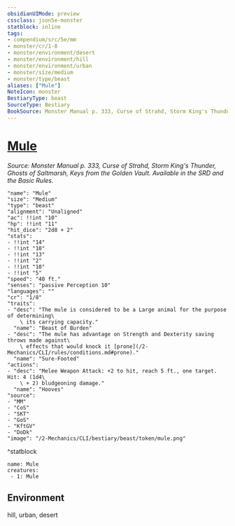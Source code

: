 ```yaml
---
obsidianUIMode: preview
cssclass: json5e-monster
statblock: inline
tags:
- compendium/src/5e/mm
- monster/cr/1-8
- monster/environment/desert
- monster/environment/hill
- monster/environment/urban
- monster/size/medium
- monster/type/beast
aliases: ["Mule"]
NoteIcon: monster
BestiaryType: beast
SourceType: Bestiary
BookSource: Monster Manual p. 333, Curse of Strahd, Storm King's Thunder, Ghosts of Saltmarsh, Keys from the Golden Vault. Available in the SRD and the Basic Rules.
---
```

# [Mule](2-Mechanics/CLI/bestiary/beast/mule.md)
*Source: Monster Manual p. 333, Curse of Strahd, Storm King's Thunder, Ghosts of Saltmarsh, Keys from the Golden Vault. Available in the SRD and the Basic Rules.*  

```statblock
"name": "Mule"
"size": "Medium"
"type": "beast"
"alignment": "Unaligned"
"ac": !!int "10"
"hp": !!int "11"
"hit_dice": "2d8 + 2"
"stats":
- !!int "14"
- !!int "10"
- !!int "13"
- !!int "2"
- !!int "10"
- !!int "5"
"speed": "40 ft."
"senses": "passive Perception 10"
"languages": ""
"cr": "1/8"
"traits":
- "desc": "The mule is considered to be a Large animal for the purpose of determining\
    \ its carrying capacity."
  "name": "Beast of Burden"
- "desc": "The mule has advantage on Strength and Dexterity saving throws made against\
    \ effects that would knock it [prone](/2-Mechanics/CLI/rules/conditions.md#prone)."
  "name": "Sure-Footed"
"actions":
- "desc": "Melee Weapon Attack: +2 to hit, reach 5 ft., one target. Hit: 4 (1d4\
    \ + 2) bludgeoning damage."
  "name": "Hooves"
"source":
- "MM"
- "CoS"
- "SKT"
- "GoS"
- "KftGV"
- "DoDk"
"image": "/2-Mechanics/CLI/bestiary/beast/token/mule.png"
```
^statblock

```encounter-table
name: Mule
creatures:
 - 1: Mule
```

## Environment

hill, urban, desert